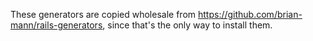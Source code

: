These generators are copied wholesale from https://github.com/brian-mann/rails-generators, since that's the only way to install them.
